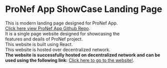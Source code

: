 # ProNef App ShowCase Landing Page

This is modern landing page designed for ProNef App.\
[Click here view ProNef App Github Repo](https://github.com/xanirudh/ProNefNftApp).\
It is a single page website designed for showcasing the\
features and deails of ProNef project.\
This website is built using React.\
This website is hosted over decentralized network.\
**The website is successfully hosted on decentralized network and can be used using the following link:**
[Click here to go to the website!](https://dawn-wildflower-4050.on.fleek.co).